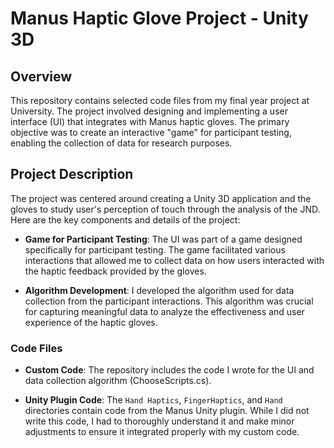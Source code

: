 # Manus Haptic Glove Project - Unity 3D

## Overview

This repository contains selected code files from my final year project at University. The project involved designing and implementing a user interface (UI) that integrates with Manus haptic gloves. The primary objective was to create an interactive "game" for participant testing, enabling the collection of data for research purposes.

## Project Description

The project was centered around creating a Unity 3D application and the gloves to study user's perception of touch through the analysis of the JND. Here are the key components and details of the project:

- **Game for Participant Testing**: The UI was part of a game designed specifically for participant testing. The game facilitated various interactions that allowed me to collect data on how users interacted with the haptic feedback provided by the gloves.

- **Algorithm Development**: I developed the algorithm used for data collection from the participant interactions. This algorithm was crucial for capturing meaningful data to analyze the effectiveness and user experience of the haptic gloves.

### Code Files

- **Custom Code**: The repository includes the code I wrote for the UI and data collection algorithm (ChooseScripts.cs).

- **Unity Plugin Code**: The `Hand Haptics`, `FingerHaptics`, and `Hand` directories contain code from the Manus Unity plugin. While I did not write this code, I had to thoroughly understand it and make minor adjustments to ensure it integrated properly with my custom code.


